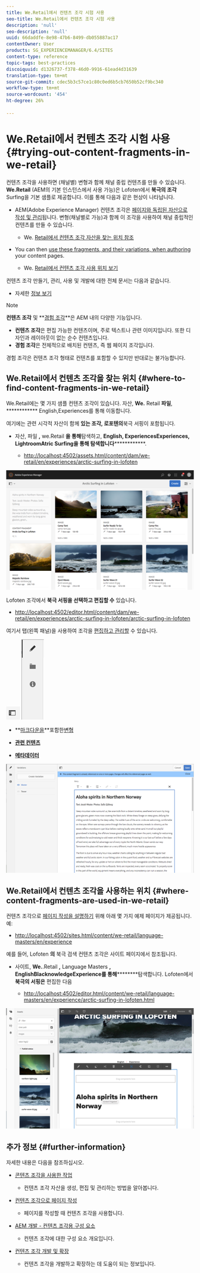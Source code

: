 ```yaml
---
title: We.Retail에서 컨텐츠 조각 시험 사용
seo-title: We.Retail에서 컨텐츠 조각 시험 사용
description: 'null'
seo-description: 'null'
uuid: 66daddfe-8e98-47b6-8499-db055887ac17
contentOwner: User
products: SG_EXPERIENCEMANAGER/6.4/SITES
content-type: reference
topic-tags: best-practices
discoiquuid: d1326737-f378-46d0-9916-61ead4d31639
translation-type: tm+mt
source-git-commit: cdec5b3c57ce1c80c0ed6b5cb7650b52cf9bc340
workflow-type: tm+mt
source-wordcount: '454'
ht-degree: 26%

---
```



# We.Retail에서 컨텐츠 조각 시험 사용{#trying-out-content-fragments-in-we-retail}

컨텐츠 조각을 사용하면 (채널별) 변형과 함께 채널 중립 컨텐츠를 만들 수 있습니다. **We.Retail** (AEM의 기본 인스턴스에서 사용 가능)은 Lofoten에서 **북극의 조각** Surfing을 기본 샘플로 제공합니다. 이를 통해 다음과 같은 현상이 나타납니다.

* AEM(Adobe Experience Manager) 컨텐츠 조각은 [페이지와 독립된 자산으로 작성 및 관리](/help/assets/content-fragments.md)됩니다. 변형(채널별로 가능)과 함께 이 조각을 사용하여 채널 중립적인 컨텐츠를 만들 수 있습니다.

   * We. [Retail에서 컨텐츠 조각 자산을 찾는 위치 참조](#where-to-find-content-fragments-in-we-retail)

* You can then [use these fragments, and their variations, when authoring](/help/sites-authoring/content-fragments.md) your content pages.

   * We. [Retail에서 컨텐츠 조각 사용 위치 보기](#where-content-fragments-are-used-in-we-retail)

컨텐츠 조각 만들기, 관리, 사용 및 개발에 대한 전체 문서는 다음과 같습니다.

* 자세한 [정보 보기](#further-information)

>[!NOTE]
>
>**컨텐츠 조각** 및 **[경험 조각](/help/sites-authoring/experience-fragments.md)**은 AEM 내의 다양한 기능입니다.
>
>* **컨텐츠 조각**&#x200B;은 편집 가능한 컨텐츠이며, 주로 텍스트나 관련 이미지입니다. 또한 디자인과 레이아웃이 없는 순수 컨텐츠입니다.
>* **경험 조각**&#x200B;은 전체적으로 배치된 컨텐츠, 즉 웹 페이지 조각입니다.

>
>
경험 조각은 컨텐츠 조각 형태로 컨텐츠를 포함할 수 있지만 반대로는 불가능합니다.

## We.Retail에서 컨텐츠 조각을 찾는 위치 {#where-to-find-content-fragments-in-we-retail}

We.Retail에는 몇 가지 샘플 컨텐츠 조각이 있습니다. 자산, **We.** Retail **파일**, ************ English,Experiences를 통해 이동합니다.

여기에는 관련 시각적 자산이 함께 **있는 조각, 로포텐의**&#x200B;북극 서핑이 포함됩니다.

* 자산, 파일 **,** we.Retail **을 통해**&#x200B;탐색하고, **English, ExperiencesExperiences, LightroomAtric Surfing을 통해 탐색합니다**************.

   * [http://localhost:4502/assets.html/content/dam/we-retail/en/experiences/arctic-surfing-in-lofoten](http://localhost:4502/assets.html/content/dam/we-retail/en/experiences/arctic-surfing-in-lofoten)

![cf-44](assets/cf-44.png)

Lofoten 조각에서 **북극 서핑을 선택하고 편집할 수** 있습니다.

* [http://localhost:4502/editor.html/content/dam/we-retail/en/experiences/arctic-surfing-in-lofoten/arctic-surfing-in-lofoten](http://localhost:4502/editor.html/content/dam/we-retail/en/experiences/arctic-surfing-in-lofoten/arctic-surfing-in-lofoten)

여기서 탭(왼쪽 패널)을 사용하여 조각을 [편집하고 관리할](/help/assets/content-fragments.md) 수 있습니다.

![](do-not-localize/cf-45-aa.png) ![](do-not-localize/cf-45-a.png)

* **[마크다운을](/help/assets/content-fragments-variations.md)**포함한[변형](/help/assets/content-fragments-markdown.md)

* **[관련 컨텐츠](/help/assets/content-fragments-assoc-content.md)**
* **[메타데이터](/help/assets/content-fragments-metadata.md)**

![cf-46](assets/cf-46.png)

## We.Retail에서 컨텐츠 조각을 사용하는 위치 {#where-content-fragments-are-used-in-we-retail}

컨텐츠 조각으로 [페이지 작성을 설명하기](/help/sites-authoring/content-fragments.md) 위해 아래 몇 가지 예제 페이지가 제공됩니다. 예:

* [http://localhost:4502/sites.html/content/we-retail/language-masters/en/experience](http://localhost:4502/sites.html/content/we-retail/language-masters/en/experience)

예를 들어, Lofoten **의** 북극 검색 컨텐츠 조각은 사이트 페이지에서 참조됩니다.

* 사이트, **We.**.Retail **,** Language Masters **, EnglishBlacknowledgeExperience를 통해**********&#x200B;탐색합니다. Lofoten에서 **북극의 서핑은** 편집한 다음

   * [http://localhost:4502/editor.html/content/we-retail/language-masters/en/experience/arctic-surfing-in-lofoten.html](http://localhost:4502/editor.html/content/we-retail/language-masters/en/experience/arctic-surfing-in-lofoten.html)

![cf-53](assets/cf-53.png)

## 추가 정보 {#further-information}

자세한 내용은 다음을 참조하십시오.

* [콘텐츠 조각을 사용한 작업](/help/assets/content-fragments.md)

   * 컨텐츠 조각 자산을 생성, 편집 및 관리하는 방법을 알아봅니다.

* [컨텐츠 조각으로 페이지 작성](/help/sites-authoring/content-fragments.md)

   * 페이지를 작성할 때 컨텐츠 조각을 사용합니다.

* [AEM 개발 - 컨텐츠 조각용 구성 요소](/help/sites-developing/components-content-fragments.md)

   * 컨텐츠 조각에 대한 구성 요소 개요입니다.

* [컨텐츠 조각 개발 및 확장](/help/sites-developing/customizing-content-fragments.md)

   * 컨텐츠 조각을 개발하고 확장하는 데 도움이 되는 정보입니다.

